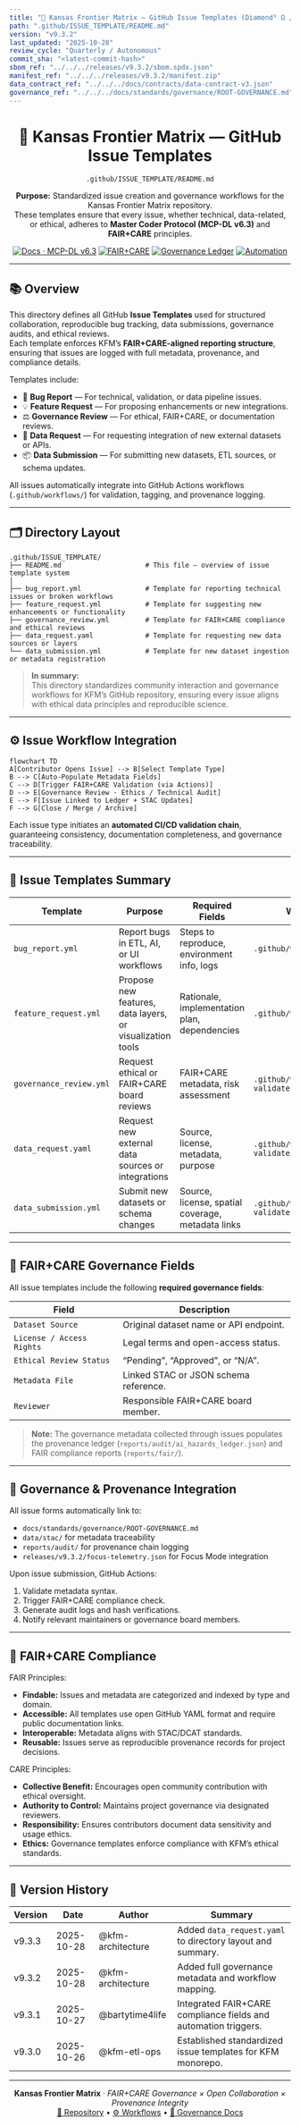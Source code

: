 ```yaml
---
title: "🧾 Kansas Frontier Matrix — GitHub Issue Templates (Diamond⁹ Ω / Crown∞Ω Ultimate Certified)"
path: ".github/ISSUE_TEMPLATE/README.md"
version: "v9.3.2"
last_updated: "2025-10-28"
review_cycle: "Quarterly / Autonomous"
commit_sha: "<latest-commit-hash>"
sbom_ref: "../../../releases/v9.3.2/sbom.spdx.json"
manifest_ref: "../../../releases/v9.3.2/manifest.zip"
data_contract_ref: "../../../docs/contracts/data-contract-v3.json"
governance_ref: "../../../docs/standards/governance/ROOT-GOVERNANCE.md"
---
```


<div align="center">

# 🧾 Kansas Frontier Matrix — **GitHub Issue Templates**
`.github/ISSUE_TEMPLATE/README.md`

**Purpose:** Standardized issue creation and governance workflows for the Kansas Frontier Matrix repository.  
These templates ensure that every issue, whether technical, data-related, or ethical, adheres to **Master Coder Protocol (MCP-DL v6.3)** and **FAIR+CARE** principles.

[![Docs · MCP-DL v6.3](https://img.shields.io/badge/Docs-MCP--DL%20v6.3-blue)](../../../docs/architecture/repo-focus.md)
[![FAIR+CARE](https://img.shields.io/badge/FAIR%2BCARE-Compliant-gold)](../../../docs/standards/faircare-validation.md)
[![Governance Ledger](https://img.shields.io/badge/Governance-Linked-blueviolet)](../../../docs/standards/governance/)
[![Automation](https://img.shields.io/badge/Automation-GitHub%20Actions%20Integrated-cyan)](../../workflows/README.md)

</div>

---

## 📚 Overview

This directory defines all GitHub **Issue Templates** used for structured collaboration, reproducible bug tracking, data submissions, governance audits, and ethical reviews.  
Each template enforces KFM’s **FAIR+CARE-aligned reporting structure**, ensuring that issues are logged with full metadata, provenance, and compliance details.

Templates include:
- 🐛 **Bug Report** — For technical, validation, or data pipeline issues.  
- 💡 **Feature Request** — For proposing enhancements or new integrations.  
- ⚖️ **Governance Review** — For ethical, FAIR+CARE, or documentation reviews.  
- 🧭 **Data Request** — For requesting integration of new external datasets or APIs.  
- 📦 **Data Submission** — For submitting new datasets, ETL sources, or schema updates.  

All issues automatically integrate into GitHub Actions workflows (`.github/workflows/`) for validation, tagging, and provenance logging.

---

## 🗂️ Directory Layout

```plaintext
.github/ISSUE_TEMPLATE/
├── README.md                     # This file — overview of issue template system
│
├── bug_report.yml                # Template for reporting technical issues or broken workflows
├── feature_request.yml           # Template for suggesting new enhancements or functionality
├── governance_review.yml         # Template for FAIR+CARE compliance and ethical reviews
├── data_request.yaml             # Template for requesting new data sources or layers
└── data_submission.yml           # Template for new dataset ingestion or metadata registration
```

> **In summary:**  
> This directory standardizes community interaction and governance workflows for KFM’s GitHub repository, ensuring every issue aligns with ethical data principles and reproducible science.

---

## ⚙️ Issue Workflow Integration

```mermaid
flowchart TD
A[Contributor Opens Issue] --> B[Select Template Type]
B --> C[Auto-Populate Metadata Fields]
C --> D[Trigger FAIR+CARE Validation (via Actions)]
D --> E[Governance Review · Ethics / Technical Audit]
E --> F[Issue Linked to Ledger + STAC Updates]
F --> G[Close / Merge / Archive]
```

Each issue type initiates an **automated CI/CD validation chain**, guaranteeing consistency, documentation completeness, and governance traceability.

---

## 🧩 Issue Templates Summary

| Template | Purpose | Required Fields | Workflow Link |
|-----------|----------|-----------------|----------------|
| `bug_report.yml` | Report bugs in ETL, AI, or UI workflows | Steps to reproduce, environment info, logs | `.github/workflows/codeql.yml` |
| `feature_request.yml` | Propose new features, data layers, or visualization tools | Rationale, implementation plan, dependencies | `.github/workflows/site.yml` |
| `governance_review.yml` | Request ethical or FAIR+CARE board reviews | FAIR+CARE metadata, risk assessment | `.github/workflows/faircare-validate.yml` |
| `data_request.yaml` | Request new external data sources or integrations | Source, license, metadata, purpose | `.github/workflows/stac-validate.yml` |
| `data_submission.yml` | Submit new datasets or schema changes | Source, license, spatial coverage, metadata links | `.github/workflows/stac-validate.yml` |

---

## 🧠 FAIR+CARE Governance Fields

All issue templates include the following **required governance fields**:

| Field | Description |
|--------|-------------|
| `Dataset Source` | Original dataset name or API endpoint. |
| `License / Access Rights` | Legal terms and open-access status. |
| `Ethical Review Status` | “Pending”, “Approved”, or “N/A”. |
| `Metadata File` | Linked STAC or JSON schema reference. |
| `Reviewer` | Responsible FAIR+CARE board member. |

> **Note:** The governance metadata collected through issues populates the provenance ledger (`reports/audit/ai_hazards_ledger.json`) and FAIR compliance reports (`reports/fair/`).

---

## 🧾 Governance & Provenance Integration

All issue forms automatically link to:
- `docs/standards/governance/ROOT-GOVERNANCE.md`
- `data/stac/` for metadata traceability
- `reports/audit/` for provenance chain logging
- `releases/v9.3.2/focus-telemetry.json` for Focus Mode integration

Upon issue submission, GitHub Actions:
1. Validate metadata syntax.  
2. Trigger FAIR+CARE compliance check.  
3. Generate audit logs and hash verifications.  
4. Notify relevant maintainers or governance board members.

---

## 🧩 FAIR+CARE Compliance

FAIR Principles:
- **Findable:** Issues and metadata are categorized and indexed by type and domain.  
- **Accessible:** All templates use open GitHub YAML format and require public documentation links.  
- **Interoperable:** Metadata aligns with STAC/DCAT standards.  
- **Reusable:** Issues serve as reproducible provenance records for project decisions.  

CARE Principles:
- **Collective Benefit:** Encourages open community contribution with ethical oversight.  
- **Authority to Control:** Maintains project governance via designated reviewers.  
- **Responsibility:** Ensures contributors document data sensitivity and usage ethics.  
- **Ethics:** Governance templates enforce compliance with KFM’s ethical standards.

---

## 🧾 Version History

| Version | Date       | Author             | Summary |
|----------|------------|--------------------|----------|
| v9.3.3   | 2025-10-28 | @kfm-architecture  | Added `data_request.yaml` to directory layout and summary. |
| v9.3.2   | 2025-10-28 | @kfm-architecture  | Added full governance metadata and workflow mapping. |
| v9.3.1   | 2025-10-27 | @bartytime4life    | Integrated FAIR+CARE compliance fields and automation triggers. |
| v9.3.0   | 2025-10-26 | @kfm-etl-ops       | Established standardized issue templates for KFM monorepo. |

---

<div align="center">

**Kansas Frontier Matrix** · *FAIR+CARE Governance × Open Collaboration × Provenance Integrity*  
[🔗 Repository](https://github.com/bartytime4life/Kansas-Frontier-Matrix) • [⚙️ Workflows](../../workflows/README.md) • [🧭 Governance Docs](../../../docs/standards/governance/)

</div>